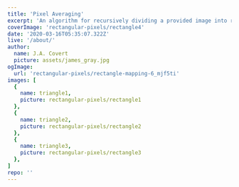 ```yaml
---
title: 'Pixel Averaging'
excerpt: 'An algorithm for recursively dividing a provided image into rectangles and averaging the pixels of each rectangle.'
coverImage: 'rectangular-pixels/rectangle4'
date: '2020-03-16T05:35:07.322Z'
live: '/about/'
author:
  name: J.A. Covert
  picture: assets/james_gray.jpg
ogImage:
  url: 'rectangular-pixels/rectangle-mapping-6_mjf5ti'
images: [
  {
    name: triangle1,
    picture: rectangular-pixels/rectangle1
  },
  {
    name: triangle2,
    picture: rectangular-pixels/rectangle2
  },
  {
    name: triangle3,
    picture: rectangular-pixels/rectangle3
  },
]
repo: ''
---
```


